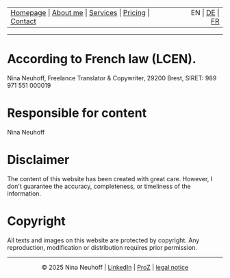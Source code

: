 <!-- Header -->
<table width="100%">
<tr>
<td align="left">
<a href="index.md">Homepage</a> |
<a href="about.md">About me</a> |
<a href="services.md">Services</a> |
<a href="pricing.md">Pricing</a> |
<a href="contact.md">Contact</a>
</td>
<td align="right">
EN | <a href="../de/index.md">DE</a> | <a href="../fr/index.md">FR</a>
</td>
</tr>
</table>
<hr>

# According to French law (LCEN).
Nina Neuhoff,
Freelance Translator & Copywriter,
29200 Brest,
SIRET: 989 971 551 000019

# Responsible for content
Nina Neuhoff  

# Disclaimer
The content of this website has been created with great care. However, I don't guarantee the accuracy, completeness, or timeliness of the information.  

# Copyright
All texts and images on this website are protected by copyright. Any reproduction, modification or distribution requires prior permission.

<!-- Footer -->
<hr>
<p align="center">
&copy; 2025 Nina Neuhoff | <a href="http://www.linkedin.com/in/nina-neuhoff-32b162283">LinkedIn</a> | <a href="https://www.proz.com/translator/4180778">ProZ</a> | <a href="impressum.md">legal notice</a>
</p>
